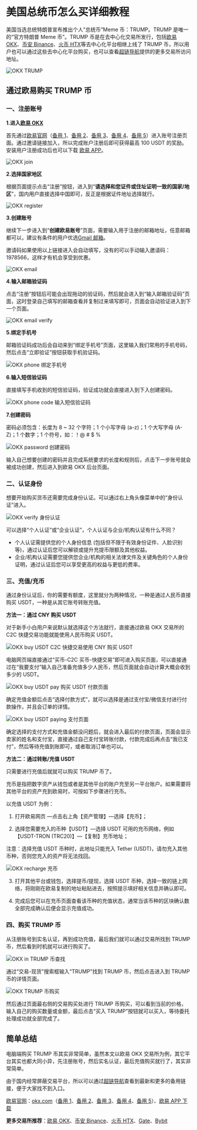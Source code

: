 # 美国总统币怎么买详细教程

美国当选总统特朗普宣布推出个人“总统币”Meme 币：TRUMP。TRUMP 是唯一的“官方特朗普 Meme 币”。TRUMP 币是在去中心化交易所发行，包括[欧易 OKX](https://leixue.com/go/okx)、[币安 Binance](https://leixue.com/go/binance)、[火币 HTX](https://leixue.com/go/htx)等去中心化平台相继上线了 TRUMP 币，所以用户也可以通过这些去中心化平台购买，也可以查看[超链导航](https://href.host/)提供的更多交易所访问地址。

![OKX TRUMP](https://zaoruo.com/uploads/2025/01/OKX-TRUMP.jpg)

## 通过欧易购买 TRUMP 币

### 一、注册账号

**1.进入[欧易 OKX](https://leixue.com/app/okx)**

首先通过[欧易官网](https://leixue.com/go/okx)（[备用 1](https://leixue.com/go/okx1)、[备用 2](https://leixue.com/go/okx2)、[备用 3](https://leixue.com/go/okx3)、[备用 4](https://leixue.com/go/okx4)、[备用 5](https://leixue.com/go/okx5)）进入账号注册页面。通过邀请链接加入，所以完成账户注册后即可获得最高 100 USDT 的奖励。安装用户注册成功后也可以下载 [欧易 APP](https://leixue.com/go/okxapp)。

![OKX join](https://zaoruo.com/uploads/2025/01/OKX-join.jpg)

**2.选择国家地区**

根据页面提示点击“注册”按钮，进入到“**请选择和您证件或住址证明一致的国家/地区**”，国内用户直接选择中国即可，反正是根据证件地址选择就行。

![OKX register](https://zaoruo.com/uploads/2025/01/OKX-register.jpg)

**3.创建账号**

继续下一步进入到“**创建欧易账号**”页面，需要输入用于注册的邮箱地址，任意邮箱都可以，建议有条件的用户优选[Gmail 邮箱](https://leixue.com/app/gmail)。

邀请码如果使用以上链接进入会自动填写，没有的可以手动输入邀请码：1978566，这样才有机会享受到优惠。

![OKX email](https://zaoruo.com/uploads/2025/01/OKX-email.jpg)

**4.输入邮箱验证码**

点击“注册”按钮后可能会出现拖动的验证码，然后就会进入到“输入邮箱验证码”页面，这时登录自己填写的邮箱查看并复制过来填写即可，页面会自动验证进入到下一个页面。

![OKX email verify](https://zaoruo.com/uploads/2025/01/OKX-email-verify.jpg)

**5.绑定手机号**

邮箱验证码成功后会自动来到“绑定手机号”页面，这里输入我们常用的手机号码，然后点击“立即验证”按钮获取手机验证码。

![OKX phone 绑定手机号](https://zaoruo.com/uploads/2025/01/OKX-phone.jpg)

**6.输入短信验证码**

直接填写手机收到的短信验证码，验证成功就会直接进入到下入创建密码。

![OKX phone code 输入短信验证码](https://zaoruo.com/uploads/2025/01/OKX-phone-code.jpg)

**7.创建密码**

密码必须包含：长度为 8 ~ 32 个字符；1 个小写字母 (a-z)；1 个大写字母 (A-Z)；1 个数字；1 个符号，如：！@ # $ %

![OKX password 创建密码](https://zaoruo.com/uploads/2025/01/OKX-password.jpg)

输入自己想要创建的密码并且完成系统要求的长度和规则后，点击下一步账号就会被成功创建，然后进入到欧易 OKX 后台页面。

### 二、认证身份

想要开始购买货币还需要完成身份认证。可以通过右上角头像菜单中的“身份认证”进入。

![OKX verify 身份认证](https://zaoruo.com/uploads/2025/01/OKX-verify.jpg)

可以选择“个人认证”或“企业认证”，个人认证与企业/机构认证有什么不同？

*   个人认证需提供您的个人身份信息 (包括但不限于有效身份证件、人脸识别等)，通过认证后您可以解锁或提升充提币限额及其他权益。
*   企业/机构认证需要您提供您企业/机构的相关法律文件及关键角色的个人身份证明，通过认证后您可以享受更高的权益与更低的费率。

### 三、充值/充币

通过身份认证后，你的需要有额度，这里就分为两种情况，一种是通过人民币直接购买 USDT，一种是从其它账号转账充值。

**方法一：通过 CNY 购买 USDT**

对于新手小白用户来说默认就选择这个方法就行，直接通过欧易 OKX 交易所的 C2C 快捷交易功能就能使用人民币购买 USDT。

![OKX buy USDT C2C 快捷交易使用 CNY 购买 USDT](https://zaoruo.com/uploads/2025/01/OKX-buy-USDT.jpg)

电脑网页端直接通过“买币-C2C 买币-快捷交易”即可进入购买页面，可以直接通过在“我要支付”输入自己准备充值多少人民币，然后页面就会自动计算大概会收到多少的 USDT。

![OKX buy USDT pay 购买 USDT 付款页面](https://zaoruo.com/uploads/2025/01/OKX-buy-USDT-pay.jpg)

确定充值金额后点击“选择付款方式”，就可以选择是通过支付宝/微信支付进行付款操作，并且会订单的详情。

![OKX buy USDT paying 支付页面](https://zaoruo.com/uploads/2025/01/OKX-buy-USDT-paying.jpg)

确定选择的支付方式和充值金额没问题后，就会进入最后的付款页面，页面会显示卖家的姓名和支付宝，直接通过自己支付宝转账付款，付款完成后再点击“我已支付”，然后等待充值到账即可，或者取消订单也可以。

**方法二：通过转账/充值 USDT**

只需要进行充值后就就可以购买 TRUMP 币了。

充币是指把数字资产从钱包或者是其他平台的账户充至另一平台账户。如果需要将其他平台的资产充到欧易时，可按如下步骤进行充币。

以充值 USDT 为例：

1. 打开欧易网页 —点击右上角【资产管理】—选择【充币】；

2. 选择您需要充入的币种【USDT】—选择 USDT 可用的充币网络，例如【USDT-TRON (TRC20)】—【复制】充币地址；

注意：选择充值 USDT 币种时，此地址只能充入 Tether (USDT)，请勿充入其他币种，否则您充入的资产将无法找回。

![OKX recharge 充币](https://zaoruo.com/uploads/2025/01/OKX-recharge.jpg)

3. 打开其他平台或钱包，选择提币/提现，选择 USDT 币种，选择一致的链上网络，将刚刚在欧易复制的地址粘贴进去，按照提示填好相关信息并确认即可。

4. 完成后您可以在充币页面查看该币种的充值状态，通常当该币种的区块确认数全部完成确认后便会显示充值成功。

### 四、购买 TRUMP 币

从注册账号到实名认证，再到成功充值，最后我们就可以通过交易所找到 TRUMP 币，然后看到时机就可以进行购买了。

![OKX in TRUMP 币查找](https://zaoruo.com/uploads/2025/01/OKX-in-TRUMP.jpg)

通过“交易-现货”搜索框输入“TRUMP”找到 TRUMP 币，然后点击进入到 TRUMP 币的详情页面。

![OKX TRUMP 币购买](https://zaoruo.com/uploads/2025/01/OKX-TRUMP-buy.jpg)

然后通过页面最右侧的交易购买处进行 TRUMP 币购买，可以看到当前的价格，输入自己的购买数量或金额，最后点击“买入 TRUMP”按钮就可以买入，等待委托处理成功就全部完成了。

## 简单总结

电脑端购买 TRUMP 币其实非常简单，虽然本文以欧易 OKX 交易所为例，其它平台其实也都大同小异，先注册账号，然后实名认证，最后充值购买就行了，其实非常简单。

由于国内经常屏蔽交易平台，所以可以通过[超链导航](https://href.host)查看到最新和更多的备用链接，便于大家找不到入口。

[欧易官网](https://leixue.com/go/okx)：[okx.com](https://leixue.com/go/okx)（[备用 1](https://leixue.com/go/okx1)、[备用 2](https://leixue.com/go/okx2)、[备用 3](https://leixue.com/go/okx3)、[备用 4](https://leixue.com/go/okx4)、[备用 5](https://leixue.com/go/okx5)）、[欧易 APP 下载](https://leixue.com/go/okxapp)

**更多交易所推荐**：[欧易 OKX](https://leixue.com/go/okx)、[币安 Binance](https://leixue.com/go/binance)、[火币 HTX](https://leixue.com/go/htx)、[Gate](https://leixue.com/go/gate)、[Bybit](https://leixue.com/go/bybit)
